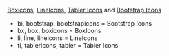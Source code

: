 [Boxicons](https://boxicons.com), [LineIcons](https://lineicons.com/icons/?type=free), [Tabler Icons](https://tabler-icons.io) and [Bootstrap Icons](https://icons.getbootstrap.com)

- bi, bootstrap, bootstrapicons = Bootstrap Icons
- bx, box, boxicons = BoxIcons
- li, line, lineicons = LineIcons
- ti, tablericons, tabler = Tabler Icons
